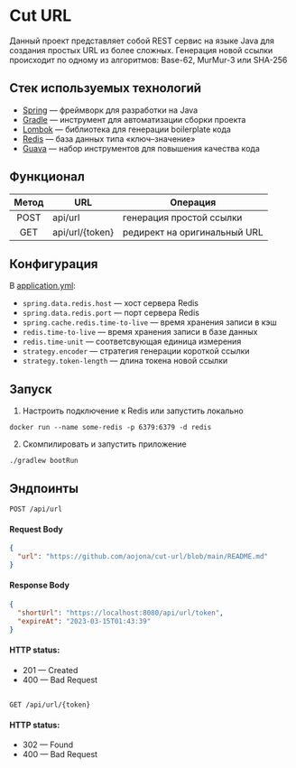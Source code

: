 # Cut URL

Данный проект представляет собой REST сервис на языке Java для создания простых URL из более сложных. 
Генерация новой ссылки происходит по одному из алгоритмов: Base-62, MurMur-3 или SHA-256

## Стек используемых технологий

* [Spring](https://spring.io/) — фреймворк для разработки на Java
* [Gradle](https://gradle.org) — инструмент для автоматизации сборки проекта
* [Lombok](https://projectlombok.org/) — библиотека для генерации boilerplate кода
* [Redis](https://redis.io) — база данных типа «ключ–значение»
* [Guava](https://github.com/google/guava) — набор инструментов для повышения качества кода

## Функционал

| Метод | URL             | Операция                     |
|:-----:|-----------------|------------------------------|
| POST  | api/url         | генерация простой ссылки     |
|  GET  | api/url/{token} | редирект на оригинальный URL |

## Конфигурация

В [application.yml](src/main/resources/application.yml):

- `spring.data.redis.host` — хост сервера Redis
- `spring.data.redis.port` — порт сервера Redis
- `spring.cache.redis.time-to-live` — время хранения записи в кэш
- `redis.time-to-live` — время хранения записи в базе данных
- `redis.time-unit` — соответсвующая единица измерения
- `strategy.encoder` — стратегия генерации короткой ссылки
- `strategy.token-length` — длина токена новой ссылки

## Запуск

1. Настроить подключение к Redis или запустить локально
```shell
docker run --name some-redis -p 6379:6379 -d redis
```
2. Скомпилировать и запустить приложение
```shell
./gradlew bootRun
```

## Эндпоинты

 ```http
 POST /api/url
 ```

#### Request Body

 ```json
 {
   "url": "https://github.com/aojona/cut-url/blob/main/README.md"
}
 ```

#### Response Body

 ```json
 {
   "shortUrl": "https://localhost:8080/api/url/token",
   "expireAt": "2023-03-15T01:43:39"
}
 ```

#### HTTP status:

* 201 — Created
* 400 — Bad Request

##

 ```http
 GET /api/url/{token}
 ```

#### HTTP status:

* 302 — Found
* 400 — Bad Request
